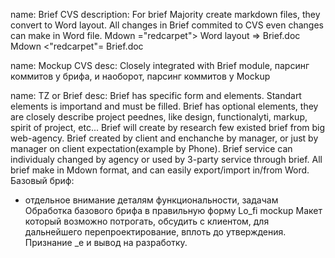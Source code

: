 name: Brief CVS
description: 
For brief Majority create markdown files, they convert to Word layout. All changes in Brief commited to CVS even changes can make in Word file.
Mdown ="redcarpet"> Word layout => Brief.doc
Mdown <"redcarpet"= Brief.doc

name: Mockup CVS
desc: Closely integrated with Brief module, парсинг коммитов у брифа, и наоборот, парсинг коммитов у Mockup

name: TZ or Brief
desc:
Brief has specific form and elements. Standart elements is importand and must be filled. Brief has optional elements, they are closely describe project peednes, like design, functionalyti, markup, spirit of project, etc...
Brief will create by research few existed brief from big web-agency. Brief created by client and enchanche by manager, or just by manager on client expectation(example by Phone). Brief service can individualy changed by agency or used by 3-party service through brief. All brief make in Mdown format, and can easily export/import in/from Word. 
Базовый бриф: 
- отдельное внимание деталям функциональности, задачам
Обработка базового брифа в правильную форму
Lo_fi mockup
Макет который возможно потрогать, обсудить с клиентом, для дальнейшего перепроектирование, вплоть до утверждения. Признание _e и вывод на разработку.